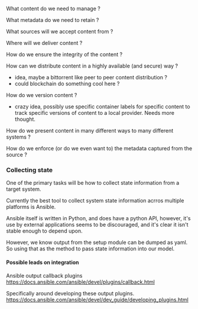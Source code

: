 What content do we need to manage ?

What metadata do we need to retain ?

What sources will we accept content from ?

Where will we deliver content ?

How do we ensure the integrity of the content ?

How can we distribute content in a highly available (and secure) way ?
- idea, maybe a bittorrent like peer to peer content distribution ?
- could blockchain do something cool here ?


How do we version content ?
- crazy idea, possibly use specific container labels for specific content to track specific versions of content to a local provider.
Needs more thought.

How do we present content in many different ways to many different systems ?

How do we enforce (or do we even want to) the metadata captured from the source ?

### Collecting state
One of the primary tasks will be how to collect state information from a target system.

Currently the best tool to collect system state information acrros multiple platforms is Ansible.

Ansible itself is written in Python, and does have a python API, however, it's use by external applications seems to be discouraged, and it's clear it isn't stable enough to depend upon.

However, we know output from the setup module can be dumped as yaml. So using that as the method to pass state information into our model.

#### Possible leads on integration  
Ansible output callback plugins
https://docs.ansible.com/ansible/devel/plugins/callback.html

Specifically around developing these output plugins.
https://docs.ansible.com/ansible/devel/dev_guide/developing_plugins.html

